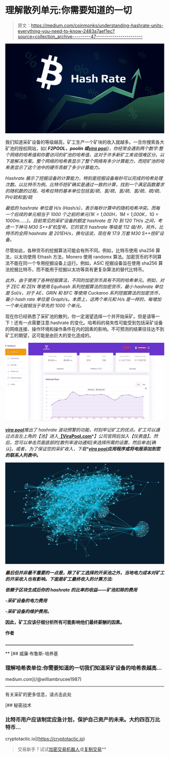 # 理解散列单元:你需要知道的一切

> 原文：<https://medium.com/coinmonks/understanding-hashrate-units-everything-you-need-to-know-2483a7aef1ec?source=collection_archive---------47----------------------->

![](img/11e518b8ed5a4c6ec8a4dbe3b6836646.png)

我们知道采矿设备的等级越高，矿工生产一个矿块的收入就越多。一旦你搜索各大矿池的授权网站，如( ***F2POOL、poolin 或***[***vira poo****l*](http://www.virapool.com)*)，你经常会遇到两个数字:整个网络的哈希值和你要访问的矿池的哈希值，这对于许多新矿工来说很难区分。以下是解决方案。整个网络的哈希表显示了整个网络有多少计算能力，而挖矿池的哈希表显示了这个池中的硬币贡献了多少计算能力。*

*Hashrate 展示了挖掘设备的计算能力，特别是挖掘设备每秒可以完成的哈希处理次数。以比特币为例。比特币挖矿确实是通过一致的计算，找到一个满足函数要求的随机数的过程。哈希拉特的基本单位包括氢/硫、氢/硫、氢/硫、氢/硫、硫/硫、PH/硫和氢/硫*

*最低的 hashrate 单位是 H/s (Hash/s)，表示每秒计算中的随机哈希冲突。而每一个后续的单元相当于 1000 个之前的单元(1K = 1,000H，1M = 1,000K，1G = 1000m……)。目前常见的采矿设备的额定 hashrate 在 70 到 120 TH/s 之间，考虑一下神马 M30 S++矿机型号。它的官方 hashrate 等级是 112 级/秒，另外，比特币的全网 hashrate 是 201EH/s，换句话说，现在有 17.9 万套 M30 S++挖矿设备。*

尽管如此，各种货币的挖掘算法可能会有所不同。例如，比特币使用 sha256 算法，以太坊使用 Ethash 方法，Monero 使用 randomx 算法。加密货币的不同算法不能在同一个专用挖掘设备上运行。例如，ASIC 挖掘设备旨在使用 sha256 算法挖掘比特币，而不能用于挖掘以太坊等具有更复杂算法的替代比特币。

*此外，由于使用了各种挖掘算法，不同的加密货币具有不同的哈希单元。例如，对于 ZEC 和 ZEN 等使用 Equihash 系列挖掘算法的加密货币，最小 hashrate 单位是 Sol/s，对于 AE、GRIN 和 BFC 等使用 Cuckaroo 系列挖掘算法的加密货币，最小 hash rate 单位是 Graph/s。本质上，这两个单元和 H/s 是一样的，每增加一个单元就相当于早先的 1000 个单元。*

现在你已经熟悉了采矿池的散列，你一定渴望选择一个并开始采矿。但是请等一下！还有一点需要注意:hashrate 的变化。哈希码的易失性可能受到包括采矿设备的网络连接、操作环境和操作条件在内的因素的影响。不可预测的结果往往达不到矿工的期望，这可能是由巨大的变化造成的。

![](img/6626da01f83a47656970b11926e30ba1.png)

[***vira pool***](http://www.virapool.com)*推出了 hashrate 波动预警的功能，时刻牢记矿工的优点。矿工可以通过点击左上角的【池】进入*[****【ViraPool.com****](http://wwww.virapool.com)**】公司官网后加入【仪表盘】。然后，您可以单击页面底部的[散列率波动通知]来选择所需的设置，然后单击[确认]。或者，为了保证您的采矿收入，下载*[***vira pool***](http://wwww.virapool.com)**应用程序或将电报添加到您的联系人列表中。***

**![](img/1d034e94d67abf76639f2993a2a76e38.png)**

***最后但并非最不重要的一点是，除了矿工选择的开采池之外，当地电力成本对矿工的开采收入也有影响。下面是矿工最终收入的计算方法:***

***依赖于区块生成后你的 hashrate 的比率的收益——矿池扣除的费用***

***-采矿设备的电力费用***

***-采矿设备的维护费用。***

**因此，矿工应该仔细分析所有可能影响他们最终薪酬的因素。**

****作者****

**_____________________________________________________________**

**[](/@williambrucee1987) [## 威廉·布鲁斯-培养基

### 理解哈希表单位:你需要知道的一切我们知道采矿设备的哈希表越高…

medium.com](/@williambrucee1987) 

______________________________________________________________

有关采矿的更多信息，请点击此处

[](https://cryptotactic.io) [## 秘密战术

### 比特币用户应该制定应急计划，保护自己资产的未来。大约四百万比特币…

cryptotactic.io](https://cryptotactic.io) 

> 交易新手？试试[加密交易机器人](/coinmonks/crypto-trading-bot-c2ffce8acb2a)或[复制交易](/coinmonks/top-10-crypto-copy-trading-platforms-for-beginners-d0c37c7d698c)**